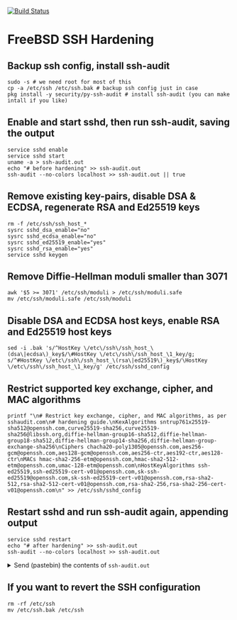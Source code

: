[![Build Status](https://api.cirrus-ci.com/github/bsdlabs/ssh-hardening.svg)](https://cirrus-ci.com/github/bsdlabs/ssh-hardening)

# FreeBSD SSH Hardening

## Backup ssh config, install ssh-audit

    sudo -s # we need root for most of this
    cp -a /etc/ssh /etc/ssh.bak # backup ssh config just in case
    pkg install -y security/py-ssh-audit # install ssh-audit (you can make intall if you like)

## Enable and start sshd, then run ssh-audit, saving the output

    service sshd enable
    service sshd start
    uname -a > ssh-audit.out
    echo "# before hardening" >> ssh-audit.out
    ssh-audit --no-colors localhost >> ssh-audit.out || true

## Remove existing key-pairs, disable DSA & ECDSA, regenerate RSA and Ed25519 keys

    rm -f /etc/ssh/ssh_host_*
    sysrc sshd_dsa_enable="no"
    sysrc sshd_ecdsa_enable="no"
    sysrc sshd_ed25519_enable="yes"
    sysrc sshd_rsa_enable="yes"
    service sshd keygen

## Remove Diffie-Hellman moduli smaller than 3071

    awk '$5 >= 3071' /etc/ssh/moduli > /etc/ssh/moduli.safe
    mv /etc/ssh/moduli.safe /etc/ssh/moduli

## Disable DSA and ECDSA host keys, enable RSA and Ed25519 host keys

    sed -i .bak 's/^HostKey \/etc\/ssh\/ssh_host_\(dsa\|ecdsa\)_key$/\#HostKey \/etc\/ssh\/ssh_host_\1_key/g; s/^#HostKey \/etc\/ssh\/ssh_host_\(rsa\|ed25519\)_key$/\HostKey \/etc\/ssh\/ssh_host_\1_key/g' /etc/ssh/sshd_config

## Restrict supported key exchange, cipher, and MAC algorithms

    printf "\n# Restrict key exchange, cipher, and MAC algorithms, as per sshaudit.com\n# hardening guide.\nKexAlgorithms sntrup761x25519-sha512@openssh.com,curve25519-sha256,curve25519-sha256@libssh.org,diffie-hellman-group16-sha512,diffie-hellman-group18-sha512,diffie-hellman-group14-sha256,diffie-hellman-group-exchange-sha256\nCiphers chacha20-poly1305@openssh.com,aes256-gcm@openssh.com,aes128-gcm@openssh.com,aes256-ctr,aes192-ctr,aes128-ctr\nMACs hmac-sha2-256-etm@openssh.com,hmac-sha2-512-etm@openssh.com,umac-128-etm@openssh.com\nHostKeyAlgorithms ssh-ed25519,ssh-ed25519-cert-v01@openssh.com,sk-ssh-ed25519@openssh.com,sk-ssh-ed25519-cert-v01@openssh.com,rsa-sha2-512,rsa-sha2-512-cert-v01@openssh.com,rsa-sha2-256,rsa-sha2-256-cert-v01@openssh.com\n" >> /etc/ssh/sshd_config

## Restart sshd and run ssh-audit again, appending output

    service sshd restart
    echo "# after hardening" >> ssh-audit.out
    ssh-audit --no-colors localhost >> ssh-audit.out

<details>
  <summary>Send (pastebin) the contents of <code>ssh-audit.out</code></summary>

```
FreeBSD cirrus-task-0000000000000000 14.0-CURRENT FreeBSD 14.0-CURRENT #0 main-n249268-58a7bf124cc: Thu Sep  9 12:00:00 UTC 2021     root@releng1.nyi.freebsd.org:/usr/obj/usr/src/amd64.amd64/sys/GENERIC  amd64
# before hardening
# general
(gen) banner: SSH-2.0-OpenSSH_8.7 FreeBSD-20210907
(gen) software: OpenSSH 8.7 running on FreeBSD (2021-09-07)
(gen) compatibility: OpenSSH 7.4+, Dropbear SSH 2018.76+
(gen) compression: enabled (zlib@openssh.com)

# key exchange algorithms
(kex) curve25519-sha256                     -- [info] available since OpenSSH 7.4, Dropbear SSH 2018.76
(kex) curve25519-sha256@libssh.org          -- [info] available since OpenSSH 6.5, Dropbear SSH 2013.62
(kex) ecdh-sha2-nistp256                    -- [fail] using weak elliptic curves
                                            `- [info] available since OpenSSH 5.7, Dropbear SSH 2013.62
(kex) ecdh-sha2-nistp384                    -- [fail] using weak elliptic curves
                                            `- [info] available since OpenSSH 5.7, Dropbear SSH 2013.62
(kex) ecdh-sha2-nistp521                    -- [fail] using weak elliptic curves
                                            `- [info] available since OpenSSH 5.7, Dropbear SSH 2013.62
(kex) diffie-hellman-group-exchange-sha256 (2048-bit) -- [info] available since OpenSSH 4.4
(kex) diffie-hellman-group16-sha512         -- [info] available since OpenSSH 7.3, Dropbear SSH 2016.73
(kex) diffie-hellman-group18-sha512         -- [info] available since OpenSSH 7.3
(kex) diffie-hellman-group14-sha256         -- [info] available since OpenSSH 7.3, Dropbear SSH 2016.73

# host-key algorithms
(key) rsa-sha2-512 (3072-bit)               -- [info] available since OpenSSH 7.2
(key) rsa-sha2-256 (3072-bit)               -- [info] available since OpenSSH 7.2
(key) ssh-rsa (3072-bit)                    -- [fail] using weak hashing algorithm
                                            `- [info] available since OpenSSH 2.5.0, Dropbear SSH 0.28
                                            `- [info] a future deprecation notice has been issued in OpenSSH 8.2: https://www.openssh.com/txt/release-8.2
(key) ecdsa-sha2-nistp256                   -- [fail] using weak elliptic curves
                                            `- [warn] using weak random number generator could reveal the key
                                            `- [info] available since OpenSSH 5.7, Dropbear SSH 2013.62
(key) ssh-ed25519                           -- [info] available since OpenSSH 6.5

# encryption algorithms (ciphers)
(enc) chacha20-poly1305@openssh.com         -- [info] available since OpenSSH 6.5
                                            `- [info] default cipher since OpenSSH 6.9.
(enc) aes128-ctr                            -- [info] available since OpenSSH 3.7, Dropbear SSH 0.52
(enc) aes192-ctr                            -- [info] available since OpenSSH 3.7
(enc) aes256-ctr                            -- [info] available since OpenSSH 3.7, Dropbear SSH 0.52
(enc) aes128-gcm@openssh.com                -- [info] available since OpenSSH 6.2
(enc) aes256-gcm@openssh.com                -- [info] available since OpenSSH 6.2

# message authentication code algorithms
(mac) umac-64-etm@openssh.com               -- [warn] using small 64-bit tag size
                                            `- [info] available since OpenSSH 6.2
(mac) umac-128-etm@openssh.com              -- [info] available since OpenSSH 6.2
(mac) hmac-sha2-256-etm@openssh.com         -- [info] available since OpenSSH 6.2
(mac) hmac-sha2-512-etm@openssh.com         -- [info] available since OpenSSH 6.2
(mac) hmac-sha1-etm@openssh.com             -- [warn] using weak hashing algorithm
                                            `- [info] available since OpenSSH 6.2
(mac) umac-64@openssh.com                   -- [warn] using encrypt-and-MAC mode
                                            `- [warn] using small 64-bit tag size
                                            `- [info] available since OpenSSH 4.7
(mac) umac-128@openssh.com                  -- [warn] using encrypt-and-MAC mode
                                            `- [info] available since OpenSSH 6.2
(mac) hmac-sha2-256                         -- [warn] using encrypt-and-MAC mode
                                            `- [info] available since OpenSSH 5.9, Dropbear SSH 2013.56
(mac) hmac-sha2-512                         -- [warn] using encrypt-and-MAC mode
                                            `- [info] available since OpenSSH 5.9, Dropbear SSH 2013.56
(mac) hmac-sha1                             -- [warn] using encrypt-and-MAC mode
                                            `- [warn] using weak hashing algorithm
                                            `- [info] available since OpenSSH 2.1.0, Dropbear SSH 0.28

# fingerprints
(fin) ssh-ed25519: SHA256:aZb9pxaiJQJtnn/jH5GIzbMjSxBaYav5P2vMxn0b7Mw
(fin) ssh-rsa: SHA256:ESKMULAZXZGrEhnlTtUoRFh9VcappnR+9NeBozD+Dso

# algorithm recommendations (for OpenSSH 8.7)
(rec) -ecdh-sha2-nistp256                   -- kex algorithm to remove
(rec) -ecdh-sha2-nistp384                   -- kex algorithm to remove
(rec) -ecdh-sha2-nistp521                   -- kex algorithm to remove
(rec) -ecdsa-sha2-nistp256                  -- key algorithm to remove
(rec) -hmac-sha1                            -- mac algorithm to remove
(rec) -hmac-sha1-etm@openssh.com            -- mac algorithm to remove
(rec) -hmac-sha2-256                        -- mac algorithm to remove
(rec) -hmac-sha2-512                        -- mac algorithm to remove
(rec) -ssh-rsa                              -- key algorithm to remove
(rec) -umac-128@openssh.com                 -- mac algorithm to remove
(rec) -umac-64-etm@openssh.com              -- mac algorithm to remove
(rec) -umac-64@openssh.com                  -- mac algorithm to remove

# additional info
(nfo) For hardening guides on common OSes, please see: <https://www.ssh-audit.com/hardening_guides.html>

# after hardening
# general
(gen) banner: SSH-2.0-OpenSSH_8.7 FreeBSD-20210907
(gen) software: OpenSSH 8.7 running on FreeBSD (2021-09-07)
(gen) compatibility: OpenSSH 7.4+, Dropbear SSH 2018.76+
(gen) compression: enabled (zlib@openssh.com)

# key exchange algorithms
(kex) curve25519-sha256                     -- [info] available since OpenSSH 7.4, Dropbear SSH 2018.76
(kex) curve25519-sha256@libssh.org          -- [info] available since OpenSSH 6.5, Dropbear SSH 2013.62
(kex) diffie-hellman-group16-sha512         -- [info] available since OpenSSH 7.3, Dropbear SSH 2016.73
(kex) diffie-hellman-group18-sha512         -- [info] available since OpenSSH 7.3
(kex) diffie-hellman-group14-sha256         -- [info] available since OpenSSH 7.3, Dropbear SSH 2016.73
(kex) diffie-hellman-group-exchange-sha256 (2048-bit) -- [info] available since OpenSSH 4.4

# host-key algorithms
(key) rsa-sha2-512 (3072-bit)               -- [info] available since OpenSSH 7.2
(key) rsa-sha2-256 (3072-bit)               -- [info] available since OpenSSH 7.2
(key) ssh-ed25519                           -- [info] available since OpenSSH 6.5

# encryption algorithms (ciphers)
(enc) chacha20-poly1305@openssh.com         -- [info] available since OpenSSH 6.5
                                            `- [info] default cipher since OpenSSH 6.9.
(enc) aes256-gcm@openssh.com                -- [info] available since OpenSSH 6.2
(enc) aes128-gcm@openssh.com                -- [info] available since OpenSSH 6.2
(enc) aes256-ctr                            -- [info] available since OpenSSH 3.7, Dropbear SSH 0.52
(enc) aes192-ctr                            -- [info] available since OpenSSH 3.7
(enc) aes128-ctr                            -- [info] available since OpenSSH 3.7, Dropbear SSH 0.52

# message authentication code algorithms
(mac) hmac-sha2-256-etm@openssh.com         -- [info] available since OpenSSH 6.2
(mac) hmac-sha2-512-etm@openssh.com         -- [info] available since OpenSSH 6.2
(mac) umac-128-etm@openssh.com              -- [info] available since OpenSSH 6.2

# fingerprints
(fin) ssh-ed25519: SHA256:EfPanpuzqOLlMbZw5gyaA6ZKBPqSdOuS4fWijVJw8tE
(fin) ssh-rsa: SHA256:P/vQR180OHayS+S59ZbVqVR69GgTCD6pDuFnMZnyees
```
</details>

## If you want to revert the SSH configuration

    rm -rf /etc/ssh
    mv /etc/ssh.bak /etc/ssh
